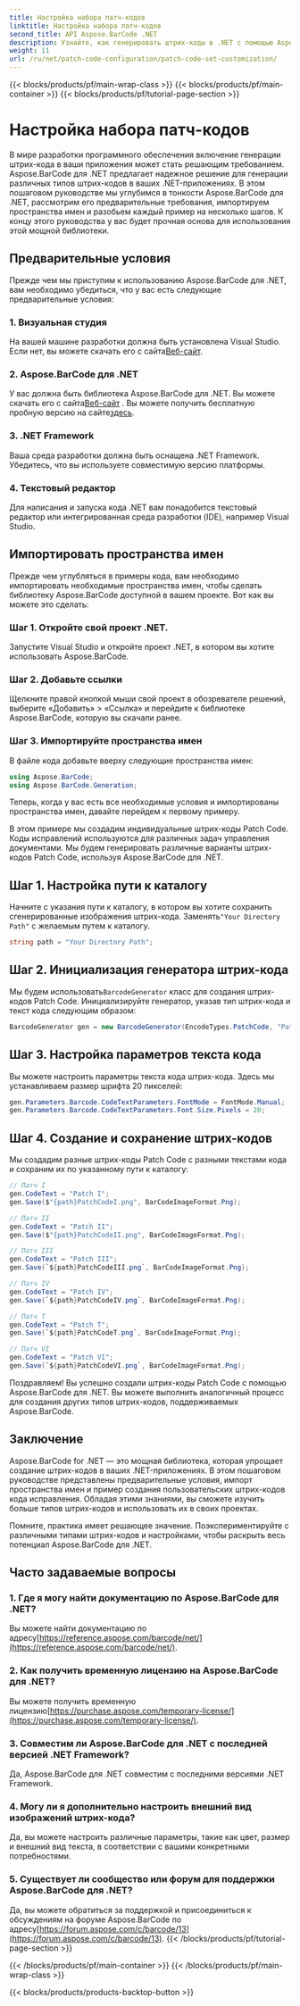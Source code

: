 ```yaml
---
title: Настройка набора патч-кодов
linktitle: Настройка набора патч-кодов
second_title: API Aspose.BarCode .NET
description: Узнайте, как генерировать штрих-коды в .NET с помощью Aspose.BarCode. Легко настраивайте и интегрируйте штрих-коды в свои приложения.
weight: 11
url: /ru/net/patch-code-configuration/patch-code-set-customization/
---
```


{{< blocks/products/pf/main-wrap-class >}}
{{< blocks/products/pf/main-container >}}
{{< blocks/products/pf/tutorial-page-section >}}

# Настройка набора патч-кодов


В мире разработки программного обеспечения включение генерации штрих-кода в ваши приложения может стать решающим требованием. Aspose.BarCode для .NET предлагает надежное решение для генерации различных типов штрих-кодов в ваших .NET-приложениях. В этом пошаговом руководстве мы углубимся в тонкости Aspose.BarCode для .NET, рассмотрим его предварительные требования, импортируем пространства имен и разобьем каждый пример на несколько шагов. К концу этого руководства у вас будет прочная основа для использования этой мощной библиотеки.

## Предварительные условия

Прежде чем мы приступим к использованию Aspose.BarCode для .NET, вам необходимо убедиться, что у вас есть следующие предварительные условия:

### 1. Визуальная студия
 На вашей машине разработки должна быть установлена Visual Studio. Если нет, вы можете скачать его с сайта[Веб-сайт](https://visualstudio.microsoft.com/).

### 2. Aspose.BarCode для .NET
 У вас должна быть библиотека Aspose.BarCode для .NET. Вы можете скачать его с сайта[Веб-сайт](https://releases.aspose.com/barcode/net/) . Вы можете получить бесплатную пробную версию на сайте[здесь](https://releases.aspose.com/).

### 3. .NET Framework
Ваша среда разработки должна быть оснащена .NET Framework. Убедитесь, что вы используете совместимую версию платформы.

### 4. Текстовый редактор
Для написания и запуска кода .NET вам понадобится текстовый редактор или интегрированная среда разработки (IDE), например Visual Studio.

## Импортировать пространства имен

Прежде чем углубляться в примеры кода, вам необходимо импортировать необходимые пространства имен, чтобы сделать библиотеку Aspose.BarCode доступной в вашем проекте. Вот как вы можете это сделать:

### Шаг 1. Откройте свой проект .NET.
Запустите Visual Studio и откройте проект .NET, в котором вы хотите использовать Aspose.BarCode.

### Шаг 2. Добавьте ссылки
Щелкните правой кнопкой мыши свой проект в обозревателе решений, выберите «Добавить» > «Ссылка» и перейдите к библиотеке Aspose.BarCode, которую вы скачали ранее.

### Шаг 3. Импортируйте пространства имен
В файле кода добавьте вверху следующие пространства имен:

```csharp
using Aspose.BarCode;
using Aspose.BarCode.Generation;
```

Теперь, когда у вас есть все необходимые условия и импортированы пространства имен, давайте перейдем к первому примеру.

В этом примере мы создадим индивидуальные штрих-коды Patch Code. Коды исправлений используются для различных задач управления документами. Мы будем генерировать различные варианты штрих-кодов Patch Code, используя Aspose.BarCode для .NET.

## Шаг 1. Настройка пути к каталогу

 Начните с указания пути к каталогу, в котором вы хотите сохранить сгенерированные изображения штрих-кода. Заменять`"Your Directory Path"` с желаемым путем к каталогу.

```csharp
string path = "Your Directory Path";
```

## Шаг 2. Инициализация генератора штрих-кода

 Мы будем использовать`BarcodeGenerator` класс для создания штрих-кодов Patch Code. Инициализируйте генератор, указав тип штрих-кода и текст кода следующим образом:

```csharp
BarcodeGenerator gen = new BarcodeGenerator(EncodeTypes.PatchCode, "Patch I");
```

## Шаг 3. Настройка параметров текста кода

Вы можете настроить параметры текста кода штрих-кода. Здесь мы устанавливаем размер шрифта 20 пикселей:

```csharp
gen.Parameters.Barcode.CodeTextParameters.FontMode = FontMode.Manual;
gen.Parameters.Barcode.CodeTextParameters.Font.Size.Pixels = 20;
```

## Шаг 4. Создание и сохранение штрих-кодов

Мы создадим разные штрих-коды Patch Code с разными текстами кода и сохраним их по указанному пути к каталогу:

```csharp
// Патч I
gen.CodeText = "Patch I";
gen.Save($"{path}PatchCodeI.png", BarCodeImageFormat.Png);

// Патч II
gen.CodeText = "Patch II";
gen.Save($"{path}PatchCodeII.png", BarCodeImageFormat.Png);

// Патч III
gen.CodeText = "Patch III";
gen.Save(`${path}PatchCodeIII.png`, BarCodeImageFormat.Png);

// Патч IV
gen.CodeText = "Patch IV";
gen.Save(`${path}PatchCodeIV.png`, BarCodeImageFormat.Png);

// Патч Т
gen.CodeText = "Patch T";
gen.Save(`${path}PatchCodeT.png`, BarCodeImageFormat.Png);

// Патч VI
gen.CodeText = "Patch VI";
gen.Save(`${path}PatchCodeVI.png`, BarCodeImageFormat.Png);
```

Поздравляем! Вы успешно создали штрих-коды Patch Code с помощью Aspose.BarCode для .NET. Вы можете выполнить аналогичный процесс для создания других типов штрих-кодов, поддерживаемых Aspose.BarCode.

## Заключение

Aspose.BarCode for .NET — это мощная библиотека, которая упрощает создание штрих-кодов в ваших .NET-приложениях. В этом пошаговом руководстве представлены предварительные условия, импорт пространства имен и пример создания пользовательских штрих-кодов кода исправления. Обладая этими знаниями, вы сможете изучить больше типов штрих-кодов и использовать их в своих проектах.

Помните, практика имеет решающее значение. Поэкспериментируйте с различными типами штрих-кодов и настройками, чтобы раскрыть весь потенциал Aspose.BarCode для .NET.

## Часто задаваемые вопросы

### 1. Где я могу найти документацию по Aspose.BarCode для .NET?
 Вы можете найти документацию по адресу[https://reference.aspose.com/barcode/net/](https://reference.aspose.com/barcode/net/).

### 2. Как получить временную лицензию на Aspose.BarCode для .NET?
 Вы можете получить временную лицензию[https://purchase.aspose.com/temporary-license/](https://purchase.aspose.com/temporary-license/).

### 3. Совместим ли Aspose.BarCode для .NET с последней версией .NET Framework?
Да, Aspose.BarCode для .NET совместим с последними версиями .NET Framework.

### 4. Могу ли я дополнительно настроить внешний вид изображений штрих-кода?
Да, вы можете настроить различные параметры, такие как цвет, размер и внешний вид текста, в соответствии с вашими конкретными потребностями.

### 5. Существует ли сообщество или форум для поддержки Aspose.BarCode для .NET?
 Да, вы можете обратиться за поддержкой и присоединиться к обсуждениям на форуме Aspose.BarCode по адресу[https://forum.aspose.com/c/barcode/13](https://forum.aspose.com/c/barcode/13).
{{< /blocks/products/pf/tutorial-page-section >}}

{{< /blocks/products/pf/main-container >}}
{{< /blocks/products/pf/main-wrap-class >}}

{{< blocks/products/products-backtop-button >}}
